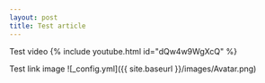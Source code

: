 ```yaml
---
layout: post
title: Test article
---
```


Test video 
{% include youtube.html id="dQw4w9WgXcQ" %}

Test link image
![_config.yml]({{ site.baseurl }}/images/Avatar.png)
